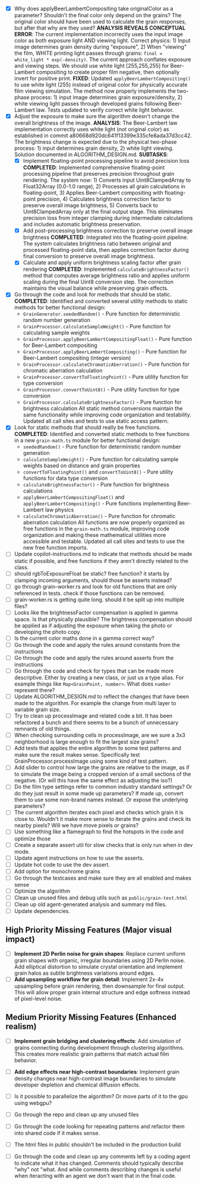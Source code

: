 - [x] Why does applyBeerLambertCompositing take originalColor as a parameter? Shouldn't the final color only depend on the grains? The original color should have been used to calculate the grain responses, but after that why are they used?
  **ANALYSIS REVEALS CONCEPTUAL ERROR**: The current implementation incorrectly uses the input image color as both exposure light AND viewing light. Correct physics: 1) Input image determines grain density during "exposure", 2) When "viewing" the film, WHITE printing light passes through grains: `final = white_light * exp(-density)`. The current approach conflates exposure and viewing steps. We should use white light [255,255,255] for Beer-Lambert compositing to create proper film negative, then optionally invert for positive print.
  **FIXED**: Updated `applyBeerLambertCompositing()` to use white light (255) instead of original color for physically accurate film viewing simulation. The method now properly implements the two-phase process: 1) input image determines grain exposure/density, 2) white viewing light passes through developed grains following Beer-Lambert law. Tests updated to verify correct white light behavior.
- [x] Adjust the exposure to make sure the algorithm doesn't change the overall brightness of the image.
  **ANALYSIS**: The Beer-Lambert law implementation correctly uses white light (not original color) as established in commit a80668d920dc641f13399e335cfe8ada37d3cc42. The brightness change is expected due to the physical two-phase process: 1) input determines grain density, 2) white light viewing. Solution documented in ALGORITHM_DESIGN.md.
  **SUBTASKS**:
  - [x] Implement floating-point processing pipeline to avoid precision loss
    **COMPLETED**: Implemented comprehensive floating-point processing pipeline that preserves precision throughout grain rendering. The system now: 1) Converts input Uint8ClampedArray to Float32Array (0.0-1.0 range), 2) Processes all grain calculations in floating-point, 3) Applies Beer-Lambert compositing with floating-point precision, 4) Calculates brightness correction factor to preserve overall image brightness, 5) Converts back to Uint8ClampedArray only at the final output stage. This eliminates precision loss from integer clamping during intermediate calculations and includes automatic brightness preservation.
  - [x] Add post-processing brightness correction to preserve overall image brightness
    **COMPLETED**: Integrated into the floating-point pipeline. The system calculates brightness ratio between original and processed floating-point data, then applies correction factor during final conversion to preserve overall image brightness.
  - [x] Calculate and apply uniform brightness scaling factor after grain rendering
    **COMPLETED**: Implemented `calculateBrightnessFactor()` method that computes average brightness ratio and applies uniform scaling during the final Uint8 conversion step. The correction maintains the visual balance while preserving grain effects.
- [x] Go through the code and look for methods that should be static.
  **COMPLETED**: Identified and converted several utility methods to static methods for better functional design:
  - `GrainGenerator.seededRandom()` - Pure function for deterministic random number generation  
  - `GrainProcessor.calculateSampleWeight()` - Pure function for calculating sample weights
  - `GrainProcessor.applyBeerLambertCompositingFloat()` - Pure function for Beer-Lambert compositing
  - `GrainProcessor.applyBeerLambertCompositing()` - Pure function for Beer-Lambert compositing (integer version)
  - `GrainProcessor.calculateChromaticAberration()` - Pure function for chromatic aberration calculation
  - `GrainProcessor.convertToFloatingPoint()` - Pure utility function for type conversion
  - `GrainProcessor.convertToUint8()` - Pure utility function for type conversion
  - `GrainProcessor.calculateBrightnessFactor()` - Pure function for brightness calculation
  All static method conversions maintain the same functionality while improving code organization and testability. Updated all call sites and tests to use static access pattern.
- [x] Look for static methods that should really be free functions.
  **COMPLETED**: Identified and converted static methods to free functions in a new `grain-math.ts` module for better functional design:
  - `seededRandom()` - Pure function for deterministic random number generation
  - `calculateSampleWeight()` - Pure function for calculating sample weights based on distance and grain properties  
  - `convertToFloatingPoint()` and `convertToUint8()` - Pure utility functions for data type conversion
  - `calculateBrightnessFactor()` - Pure function for brightness calculations
  - `applyBeerLambertCompositingFloat()` and `applyBeerLambertCompositing()` - Pure functions implementing Beer-Lambert law physics
  - `calculateChromaticAberration()` - Pure function for chromatic aberration calculation
  All functions are now properly organized as free functions in the `grain-math.ts` module, improving code organization and making these mathematical utilities more accessible and testable. Updated all call sites and tests to use the new free function imports.
- [ ] Update copilot-instructions.md to indicate that methods should be made static if possible, and free functions if they aren't directly related to the class.
- [ ] should rgbToExposureFloat be static? free function? it starts by clamping incoming arguments, should those be asserts instead?
- [ ] go through grain-worker.rs and look for old functions that are only referenced in tests. check if those functions can be removed.
- [ ] grain-worker.rs is getting quite long. should it be split up into multiple files?
- [ ] Looks like the brightnessFactor compensation is applied in gamma space. Is that physically plausible? The brightness compensation should be applied as if adjusting the exposure when taking the photo or developing the photo copy.
- [ ] Is the current color maths done in a gamma correct way?
- [ ] Go through the code and apply the rules around constants from the instructions
- [ ] Go through the code and apply the rules around asserts from the instructions
- [ ] Go through the code and check for types that can be made more descriptive. Either by creating a new class, or just us a type alias. For example things like `Map<GrainPoint, number>`. What does `number` represent there?
- [ ] Update ALGORITHM_DESIGN.md to reflect the changes that have been made to the algorithm. For example the change from multi layer to variable grain size.
- [ ] Try to clean up processImage and related code a bit. It has been refactored a bunch and there seems to be a bunch of unnecessary remnants of old things.
- [ ] When checking surrounding cells in processImage, are we sure a 3x3 neighborhood is large enough to fit the largest size grains?
- [ ] Add tests that applies the entire algorithm to some test patterns and make sure the result makes sense. Specifically test GrainProcessor.processImage using some kind of test pattern.
- [ ] Add slider to control how large the grains are relative to the image, as if to simulate the image being a cropped version of a small sections of the negative. (Or will this have the same effect as adjusting the iso?)
- [ ] Do the film type settings refer to common industry standard settings? Or do they just result in some made up parameters? If made up, convert them to use some non-brand names instead. Or expose the underlying parameters?
- [ ] The current algorithm iterates each pixel and checks which grain it is close to. Wouldn't it make more sense to iterate the grains and check its nearby pixels? Will we have move pixels or grains?
- [ ] Use something like a flamegraph to find the hotspots in the code and optimize those
- [ ] Create a separate assert util for slow checks that is only run when in dev mode.
- [ ] Update agent instructions on how to use the asserts.
- [ ] Update hot code to use the dev assert.
- [ ] Add option for monochrome grains
- [ ] Go through the testcases and make sure they are all enabled and makes sense
- [ ] Optimize the algorithm
- [ ] Clean up unused files and debug utils such as `public/grain-test.html`
- [ ] Clean up old agent-generated analysis and summary md files.
- [ ] Update dependencies.

## High Priority Missing Features (Major visual impact)

- [ ] **Implement 2D Perlin noise for grain shapes**: Replace current uniform grain shapes with organic, irregular boundaries using 2D Perlin noise. Add elliptical distortion to simulate crystal orientation and implement grain halos as subtle brightness variations around edges.
- [ ] **Add upsampling workflow for grain detail**: Implement 2x-4x upsampling before grain rendering, then downsample for final output. This will allow proper grain internal structure and edge softness instead of pixel-level noise.

## Medium Priority Missing Features (Enhanced realism)

- [ ] **Implement grain bridging and clustering effects**: Add simulation of grains connecting during development through clustering algorithms. This creates more realistic grain patterns that match actual film behavior.
- [ ] **Add edge effects near high-contrast boundaries**: Implement grain density changes near high-contrast image boundaries to simulate developer depletion and chemical diffusion effects.


- [ ] Is it possible to parallelize the algorithm? Or move parts of it to the gpu using webgpu?
- [ ] Go through the repo and clean up any unused files
- [ ] Go through the code looking for repeating patterns and refactor them into shared code if it makes sense.
- [ ] The html files in public shouldn't be included in the production build
- [ ] Go through the code and clean up any comments left by a coding agent to indicate what it has changed. Comments should typically describe "why" not "what. And while comments describing changes is useful when iteracting with an agent we don't want that in the final code.
